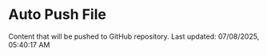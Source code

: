 # Auto Push File

Content that will be pushed to GitHub repository.
Last updated: 07/08/2025, 05:40:17 AM